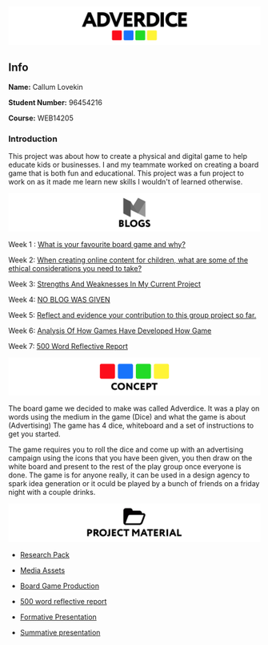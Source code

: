 
![title](https://github.com/CallumLovekin28/Interactive-Narratives/blob/master/Images/Title%20copy.png)
## Info

**Name:** Callum Lovekin

**Student Number:** 96454216

**Course:** WEB14205

### Introduction

This project was about how to create a physical and digital game to help educate kids or businesses. I and my teammate worked on creating a board game that is both fun and educational. This project was a fun project to work on as it made me learn new skills I wouldn't of learned otherwise.

![blogs](https://github.com/CallumLovekin28/Interactive-Narratives/blob/master/Images/Blogs.png)

Week 1 : [What is your favourite board game and why?](https://medium.com/@c.lovekin/what-is-your-favourite-board-game-and-why-aa58ee240772) 

Week 2: [When creating online content for children, what are some of the ethical considerations you need to take?
](https://medium.com/@c.lovekin/when-creating-online-content-for-children-what-are-some-of-the-ethical-considerations-you-need-to-f86f14e7dc7b) 

Week 3: [Strengths And Weaknesses In My Current Project](https://medium.com/@c.lovekin/strengths-and-weaknesses-in-my-current-project-f15ce3f5b398) 

Week 4: [NO BLOG WAS GIVEN]() 

Week 5: [Reflect and evidence your contribution to this group project so far.](https://medium.com/@c.lovekin/reflection-on-my-board-game-project-7bb07c4e4910)

Week 6: [Analysis Of How Games Have Developed How Game](https://medium.com/@c.lovekin/analysis-of-how-games-have-developed-how-game-f8cdcba2af9e) 

Week 7: [500 Word Reflective Report](https://medium.com/@c.lovekin/reflective-feedback-2d6204a6c5a1) 


![Idea](https://github.com/CallumLovekin28/Interactive-Narratives/blob/master/Images/Concept.png)

The board game we decided to make was called Adverdice. It was a play on words using the medium in the game (Dice) and what the game is about (Advertising) The game has 4 dice, whiteboard and a set of instructions to get you started. 

The game requires you to roll the dice and come up with an advertising campaign using the icons that you have been given, you then draw on the white board and present to the rest of the play group once everyone is done. The game is for anyone really, it can be used in a design agency to spark idea generation or it oculd be played by a bunch of friends on a friday night with a couple drinks.


![Hand In](https://github.com/CallumLovekin28/Interactive-Narratives/blob/master/Images/ProjectMAterial.png)

- [Research Pack](https://docs.google.com/document/d/1xQiWhsqRuTuW6EQCn_P7gAJF-IgFCmxORhsWwZUpTiI/edit?usp=sharing)

- [Media Assets](https://drive.google.com/drive/folders/1APHxJOhLJAGzDevb6lJB6uWslT6snyj5?usp=sharing)

- [Board Game Production]()

- [500 word reflective report](https://medium.com/@c.lovekin/reflective-feedback-2d6204a6c5a1)

- [Formative Presentation](https://docs.google.com/presentation/d/19IfPvb-LPOdwrjAaCOnlHkbHE7v8pZ5FZW3ZMMakXxw/edit?usp=sharing)

- [Summative presentation]()
